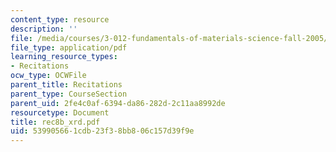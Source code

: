 ```yaml
---
content_type: resource
description: ''
file: /media/courses/3-012-fundamentals-of-materials-science-fall-2005/539905661cdb23f38bb806c157d39f9e_rec8b_xrd.pdf
file_type: application/pdf
learning_resource_types:
- Recitations
ocw_type: OCWFile
parent_title: Recitations
parent_type: CourseSection
parent_uid: 2fe4c0af-6394-da86-282d-2c11aa8992de
resourcetype: Document
title: rec8b_xrd.pdf
uid: 53990566-1cdb-23f3-8bb8-06c157d39f9e
---
```

